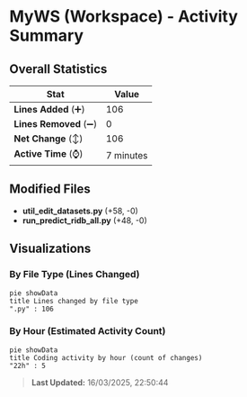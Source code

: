 # MyWS (Workspace) - Activity Summary 

## Overall Statistics

| Stat                   | Value                                                             |
| ---------------------- | ----------------------------------------------------------------- |
| **Lines Added** (➕)   | 106                                          |
| **Lines Removed** (➖) | 0                                        |
| **Net Change** (↕)    | 106                |
| **Active Time** (⌚)   | 7 minutes |


## Modified Files
- **util_edit_datasets.py** (+58, -0)
- **run_predict_ridb_all.py** (+48, -0)

## Visualizations

### By File Type (Lines Changed)

```mermaid
pie showData
title Lines changed by file type
".py" : 106
```

### By Hour (Estimated Activity Count)

```mermaid
pie showData
title Coding activity by hour (count of changes)
"22h" : 5
```


> **Last Updated:** 16/03/2025, 22:50:44